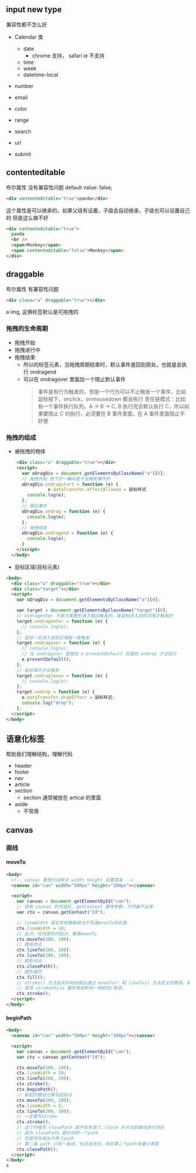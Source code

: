## input new type

兼容性都不怎么好

- Calendar 类

  - date
    - chrome 支持， safari ie 不支持
  - time
  - week
  - datetime-local

- number
- email
- color
- range
- search
- url
- submit

## contenteditable

布尔属性
没有兼容性问题
default value: false;

```html
<div contenteditable="true">panda</div>
```

这个属性是可以继承的，如果父级有设置，子级会自动继承，子级也可以设置自己的
但是这么做不好

```html
<div contenteditable="true">
  panda
  <br />
  <span>Monkey</span>
  <span contenteditable="false">Monkey</span>
</div>
```

## draggable

布尔属性
有兼容性问题

```html
<div class="a" draggable="true"></div>
```

a img, 这俩标签默认是可拖拽的

### 拖拽的生命周期

- 拖拽开始
- 拖拽进行中
- 拖拽结束
  - 所以的标签元素，当拖拽周期结束时，默认事件是回到原处，也就是会执行 ondragend
  - 可以在 ondragover 里面加一个阻止默认事件
    > 事件是有行为触发的，但是一个行为可以不止触发一个事件，比如鼠标按下，onclick，onmousedown 都会执行
    > 责任链模式：比如有一个事件执行队列，A -> B -> C, B 执行完会默认执行 C，所以如果要阻止 C 的执行，必须要在 B 事件里面，在 A 事件里面阻止不好使

### 拖拽的组成

- 被拖拽的物体

```html
    <div class="a" draggable="true"></div>
    <script>
      var oDragDiv = document.getElementsByClassName("a")[0];
      // 拖拽开始 按下的一瞬间是不会触发事件的
      oDragDiv.ondragstart = function (e) {
				e.dataTransfer.effectAllowed = 鼠标样式
        console.log(e);
      };
      // 移动事件
      oDragDiv.ondrag = function (e) {
        console.log(e);
      };
      // 拖拽结束
      oDragDiv.ondragend = function (e) {
        console.log(e);
      }
    </script>
  </body>
```

- 目标区域(目标元素)

```html
<body>
  <div class="a" draggable="true"></div>
  <div class="target"></div>
  <script>
    var oDragDiv = document.getElementsByClassName("a")[0];

    var target = document.getElementsByClassName("target")[0];
    // ondragenter 不是元素图形进入就出触发的，是鼠标进入目标范围才触发的
    target.ondragenter = function (e) {
      // console.log(e);
    };
    // 鼠标一旦进入目标区域就一直触发
    target.ondragover = function (e) {
      // console.log(e);
      // 在 ondragover 里面加 e.preventDefault 后面的 ondrop 才会执行
      e.preventDefault();
    };
    // 鼠标离开才会触发
    target.ondragleave = function (e) {
      // console.log(e);
    };
    target.ondrop = function (e) {
      e.dataTransfer.drapEffect = 鼠标样式;
      console.log("drop");
    };
  </script>
</body>
```

## 语意化标签

帮助我们理解结构，理解代码

- header
- footer
- nav
- article
- section
  - section 通常被放在 artical 的里面
- aside
  - 不常用

## canvas

### 画线

#### moveTo

```html
<body>
  <!-- canvas 要用行间样式 width height 设置宽高 -->
  <canvas id="can" width="500px" height="300px"></canvas>

  <script>
    var canvas = document.getElementById("can");
    // 获取 canvas 的内容区, getContext 要传参数，不然画不出来
    var ctx = canvas.getContext("2d");

    // lineWidth 其实写到哪都相当于写道moveTo的后面
    ctx.lineWidth = 10;
    // 起点，任何图形的起点，都是moveTo
    ctx.moveTo(100, 100);
    // 路径终点
    ctx.lineTo(200, 200);
    ctx.lineTo(200, 100);
    // 图形闭合
    ctx.closePath();
    // 图形填充
    ctx.fill();
    // stroke() 方法会实际地绘制出通过 moveTo() 和 lineTo() 方法定义的路径。默认颜色是黑色
    // 使用 strokeStyle 属性来绘制另一种颜色/渐变。
    ctx.stroke();
  </script>
</body>
```

#### beginPath

```html
<body>
  <canvas id="can" width="500px" height="300px"></canvas>

  <script>
    var canvas = document.getElementById("can");
    var ctx = canvas.getContext("2d");

    ctx.moveTo(100, 100);
    ctx.lineWidth = 10;
    ctx.lineTo(200, 200);
    ctx.stroke();
    ctx.beginPath();
    // 新起的路径也要写起始点
    ctx.moveTo(200, 200);
    ctx.lineWidth = 5;
    ctx.lineTo(200, 300);
    // 一定要写stroke
    ctx.stroke();
    // 这个时候写 closePath 就不会生效了。close 针对当前路线进行闭合
    // 因为 closePath 是针对同一个path
    // 但是现在相当于两个path
    // 第二条 path 只有一条线，也没法闭合，除非第二个path有最少两笔
    ctx.closePath();
  </script>
</body>
s
```
